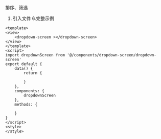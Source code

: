 排序、筛选
1. 引入文件
[](https://ext.dcloud.net.cn/plugin?id=4639)
6.完整示例
```
<template>
<view>
    <dropdown-screen ></dropdown-screen>
</view>
</template>
<script>
import dropdownScreen from '@/components/dropdown-screen/dropdown-screen'
export default {
    data() {
        return {

        }
    },
    components: {
        dropdownScreen
    },
    methods: {

    }
}
</script>
<style>
</style>
